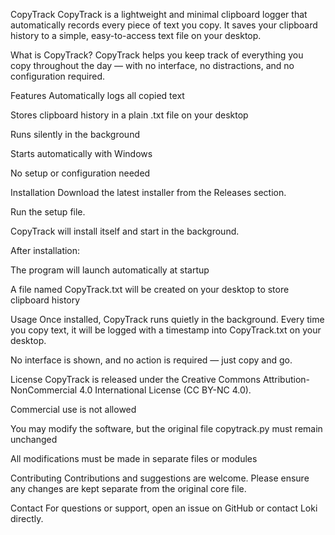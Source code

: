 CopyTrack
CopyTrack is a lightweight and minimal clipboard logger that automatically records every piece of text you copy. It saves your clipboard history to a simple, easy-to-access text file on your desktop.

What is CopyTrack?
CopyTrack helps you keep track of everything you copy throughout the day — with no interface, no distractions, and no configuration required.

Features
Automatically logs all copied text

Stores clipboard history in a plain .txt file on your desktop

Runs silently in the background

Starts automatically with Windows

No setup or configuration needed

Installation
Download the latest installer from the Releases section.

Run the setup file.

CopyTrack will install itself and start in the background.

After installation:

The program will launch automatically at startup

A file named CopyTrack.txt will be created on your desktop to store clipboard history

Usage
Once installed, CopyTrack runs quietly in the background. Every time you copy text, it will be logged with a timestamp into CopyTrack.txt on your desktop.

No interface is shown, and no action is required — just copy and go.

License
CopyTrack is released under the Creative Commons Attribution-NonCommercial 4.0 International License (CC BY-NC 4.0).

Commercial use is not allowed

You may modify the software, but the original file copytrack.py must remain unchanged

All modifications must be made in separate files or modules

Contributing
Contributions and suggestions are welcome. Please ensure any changes are kept separate from the original core file.

Contact
For questions or support, open an issue on GitHub or contact Loki directly.
